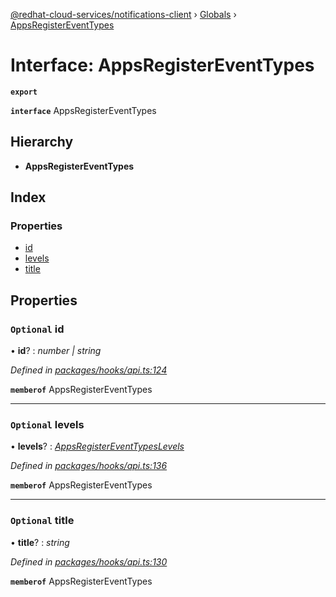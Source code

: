 [@redhat-cloud-services/notifications-client](../README.md) › [Globals](../globals.md) › [AppsRegisterEventTypes](appsregistereventtypes.md)

# Interface: AppsRegisterEventTypes

**`export`** 

**`interface`** AppsRegisterEventTypes

## Hierarchy

* **AppsRegisterEventTypes**

## Index

### Properties

* [id](appsregistereventtypes.md#optional-id)
* [levels](appsregistereventtypes.md#optional-levels)
* [title](appsregistereventtypes.md#optional-title)

## Properties

### `Optional` id

• **id**? : *number | string*

*Defined in [packages/hooks/api.ts:124](https://github.com/RedHatInsights/javascript-clients/blob/master/packages/hooks/api.ts#L124)*

**`memberof`** AppsRegisterEventTypes

___

### `Optional` levels

• **levels**? : *[AppsRegisterEventTypesLevels](appsregistereventtypeslevels.md)*

*Defined in [packages/hooks/api.ts:136](https://github.com/RedHatInsights/javascript-clients/blob/master/packages/hooks/api.ts#L136)*

**`memberof`** AppsRegisterEventTypes

___

### `Optional` title

• **title**? : *string*

*Defined in [packages/hooks/api.ts:130](https://github.com/RedHatInsights/javascript-clients/blob/master/packages/hooks/api.ts#L130)*

**`memberof`** AppsRegisterEventTypes
